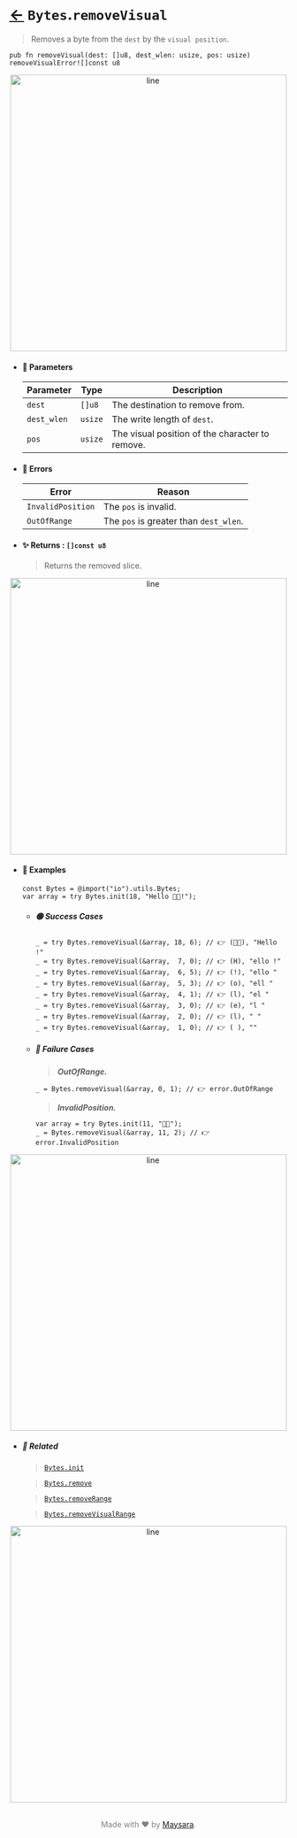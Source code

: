 # [←](../Bytes.md) `Bytes`.`removeVisual`

> Removes a byte from the `dest` by the `visual position`.

```zig
pub fn removeVisual(dest: []u8, dest_wlen: usize, pos: usize) removeVisualError![]const u8
```


<div align="center">
<img src="https://raw.githubusercontent.com/Super-ZIG/io/refs/heads/main/dist/img/md/line.png" alt="line" style="width:500px;"/>
</div>

- #### 🧩 Parameters

    | Parameter   | Type    | Description                                     |
    | ----------- | ------- | ----------------------------------------------- |
    | `dest`      | `[]u8`  | The destination to remove from.                 |
    | `dest_wlen` | `usize` | The write length of `dest`.                     |
    | `pos`       | `usize` | The visual position of the character to remove. |

- #### 🚫 Errors

    | Error             | Reason                                 |
    | ----------------- | -------------------------------------- |
    | `InvalidPosition` | The `pos` is invalid.                  |
    | `OutOfRange`      | The `pos` is greater than `dest_wlen`. |

- #### ✨ Returns : `[]const u8`

    > Returns the removed slice.

<div align="center">
<img src="https://raw.githubusercontent.com/Super-ZIG/io/refs/heads/main/dist/img/md/line.png" alt="line" style="width:500px;"/>
</div>

- #### 🧪 Examples

    ```zig
    const Bytes = @import("io").utils.Bytes;
    var array = try Bytes.init(18, "Hello 👨‍🏭!");
    ```

    - ##### 🟢 Success Cases

        ```zig
        _ = try Bytes.removeVisual(&array, 18, 6); // 👉 (👨‍🏭), "Hello !"
        _ = try Bytes.removeVisual(&array,  7, 0); // 👉 (H), "ello !"
        _ = try Bytes.removeVisual(&array,  6, 5); // 👉 (!), "ello "
        _ = try Bytes.removeVisual(&array,  5, 3); // 👉 (o), "ell "
        _ = try Bytes.removeVisual(&array,  4, 1); // 👉 (l), "el "
        _ = try Bytes.removeVisual(&array,  3, 0); // 👉 (e), "l "
        _ = try Bytes.removeVisual(&array,  2, 0); // 👉 (l), " "
        _ = try Bytes.removeVisual(&array,  1, 0); // 👉 ( ), ""
        ```

    - ##### 🔴 Failure Cases

        > **_OutOfRange._**

        ```zig
        _ = Bytes.removeVisual(&array, 0, 1); // 👉 error.OutOfRange
        ```

        > **_InvalidPosition._**

        ```zig
        var array = try Bytes.init(11, "👨‍🏭");
        _ = Bytes.removeVisual(&array, 11, 2); // 👉 error.InvalidPosition
        ```


<div align="center">
<img src="https://raw.githubusercontent.com/Super-ZIG/io/refs/heads/main/dist/img/md/line.png" alt="line" style="width:500px;"/>
</div>

- ##### 🔗 Related

  > [`Bytes.init`](./init.md)

  > [`Bytes.remove`](./remove.md)

  > [`Bytes.removeRange`](./removeRange.md)

  > [`Bytes.removeVisualRange`](./removeVisualRange.md)

<div align="center">
<img src="https://raw.githubusercontent.com/Super-ZIG/io/refs/heads/main/dist/img/md/line.png" alt="line" style="width:500px;"/>
</div>

<p align="center" style="color:grey;"><br />Made with ❤️ by <a href="http://github.com/maysara-elshewehy" target="blank">Maysara</a>.</p>